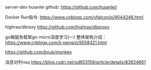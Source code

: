 server-dev huianlei github:
  https://github.com/huianlei/

Docker Run指令:
https://www.cnblogs.com/yfalcon/p/9044246.html

highras/dbroxy
https://github.com/highras/dbproxy


go微服务框架go-micro深度学习(一) 整体架构介绍：https://www.cnblogs.com/li-peng/p/9558421.html

https://github.com/bouk/monkey

消息对列nsq https://blog.csdn.net/sd653159/article/details/83624661
